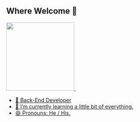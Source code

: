 ## Where Welcome 👋

<div>
  <a href = "https://github.com/matheuscoelhopi">
  <img height="180em" src="https://github-readme-stats.vercel.app/api?username=matheuscoelhopi&show_icons=true&theme=synthwave&hide=stars,commits,prs,issues,contribs&count_private=true&show=reviews,discussions_started,discussions_answered,prs_merged,prs_merged_percentage">
  <img height="180em">
<div>

- 🔭 Back-End Developer 
- 🌱 I’m currently learning 
a little bit of everything.
- 😄 Pronouns: He / His.



